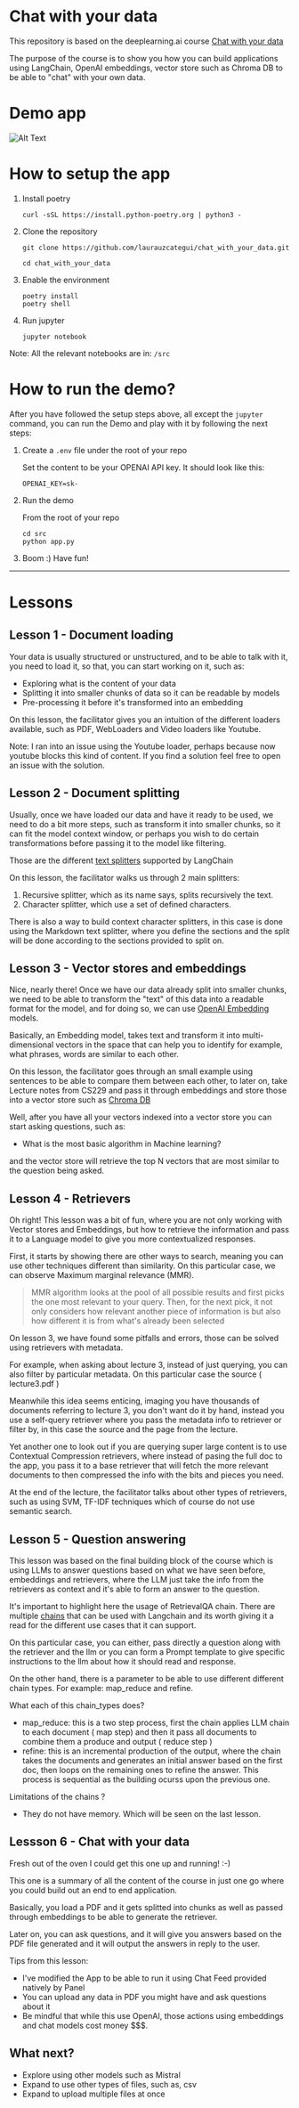 # Chat with your data

This repository is based on the deeplearning.ai course [Chat with your data](https://www.deeplearning.ai/short-courses/langchain-chat-with-your-data/)

The purpose of the course is to show you how you can build applications using LangChain, OpenAI embeddings, vector store such as Chroma DB to be able to "chat" with your own data.

# Demo app 
![Alt Text](./src/assets/demo.gif)

# How to setup the app

1. Install poetry 

    ```
    curl -sSL https://install.python-poetry.org | python3 -
    ```

2. Clone the repository 

    ```
    git clone https://github.com/laurauzcategui/chat_with_your_data.git

    cd chat_with_your_data
    ```

3. Enable the environment 

    ```
    poetry install 
    poetry shell
    ```

4. Run jupyter

    ```
    jupyter notebook 
    ```

Note: All the relevant notebooks are in: `/src`

# How to run the demo? 

 After you have followed the setup steps above, all except the `jupyter` command, you can run the Demo  and play with it by following the next steps: 

 1. Create a `.env` file under the root of your repo

    Set the content to be your OPENAI API key. It should look like this: 

    ```
    OPENAI_KEY=sk-
    ```

2. Run the demo

    From the root of your repo

    ```
    cd src 
    python app.py
    ```

3. Boom :) Have fun!


----
# Lessons 

## Lesson 1 - Document loading

Your data is usually structured or unstructured, and to be able to talk with it, you need to load it, so that, you can start working on it, such as: 

- Exploring what is the content of your data
- Splitting it into smaller chunks of data so it can be readable by models 
- Pre-processing it before it's transformed into an embedding 

On this lesson, the facilitator gives you an intuition of the different loaders available, such as PDF, WebLoaders and Video loaders like Youtube. 

Note: I ran into an issue using the Youtube loader, perhaps because now youtube blocks this kind of content. If you find a solution feel free to open an issue with the solution.

## Lesson 2 - Document splitting 

Usually, once we have loaded our data and have it ready to be used, we need to do a bit more steps, such as transform it into smaller chunks, so it can fit the model context window, or perhaps you wish to do certain transformations before passing it to the model like filtering. 

Those are the different [text splitters](https://python.langchain.com/docs/modules/data_connection/document_transformers/#types-of-text-splitters) supported by LangChain

On this lesson, the facilitator walks us through 2 main splitters: 

1. Recursive splitter, which as its name says, splits recursively the text. 
2. Character splitter, which use a set of defined characters. 

There is also a way to build context character splitters, in this case is done using the Markdown text splitter, where you define the sections and the split will be done according to the sections provided to split on. 

## Lesson 3 - Vector stores and embeddings 

Nice, nearly there! Once we have our data already split into smaller chunks, we need to be able to transform the "text" of this data into a readable format for the model, and for doing so, we can use [OpenAI Embedding](https://platform.openai.com/docs/guides/embeddings) models. 

Basically, an Embedding model, takes text and transform it into multi-dimensional vectors in the space that can help you to identify for example, what phrases, words are similar to each other. 

On this lesson, the facilitator goes through an small example using sentences to be able to compare them between each other, to later on, take Lecture notes from CS229 and pass it through embeddings and store those into a vector store such as [Chroma DB](https://www.trychroma.com)

Well, after you have all your vectors indexed into a vector store you can start asking questions, such as: 

- What is the most basic algorithm in Machine learning? 

and the vector store will retrieve the top N vectors that are most similar to the question being asked.

## Lesson 4 - Retrievers

Oh right! This lesson was a bit of fun, where you are not only working with Vector stores and Embeddings, but how to retrieve the information and pass it to a Language model to give you more contextualized responses. 

First, it starts by showing there are other ways to search, meaning you can use other techniques different than similarity. On this particular case, we can observe Maximum marginal relevance (MMR). 

> MMR algorithm looks at the pool of all possible results and first picks the one most relevant to your query. Then, for the next pick, it not only considers how relevant another piece of information is but also how different it is from what's already been selected

On lesson 3, we have found some pitfalls and errors, those can be solved using retrievers with metadata. 

For example, when asking about lecture 3, instead of just querying, you can also filter by particular metadata. On this particular case the source ( lecture3.pdf ) 

Meanwhile this idea seems enticing, imaging you have thousands of documents referring to lecture 3, you don't want do it by hand, instead you use a self-query retriever where you pass the metadata info to retriever or filter by, in this case the source and the page from the lecture.

Yet another one to look out if you are querying super large content is to use Contextual Compression retrievers, where instead of pasing the full doc to the app, you pass it to a base retriever that will fetch the more relevant documents to then compressed the info with the bits and pieces you need.

At the end of the lecture, the facilitator talks about other types of retrievers, such as using SVM, TF-IDF techniques which of course do not use semantic search. 

## Lesson 5 - Question answering 

This lesson was based on the final building block of the course which is using LLMs to answer questions based on what we have seen before, embeddings and retrievers, where the LLM just take the info from the retrievers as context and it's able to form an answer to the question. 

It's important to highlight here the usage of RetrievalQA chain. There are multiple [chains](https://python.langchain.com/docs/modules/chains) that can be used with Langchain and its worth giving it a read for the different use cases that it can support. 

On this particular case, you can either, pass directly a question along with the retriever and the llm or you can form a Prompt template to give specific instructions to the llm about how it should read and response. 

On the other hand, there is a parameter to be able to use different different chain types. For example: map_reduce and refine. 

What each of this chain_types does? 
- map_reduce: this is a two step process, first the chain applies LLM chain to each document ( map step) and then it pass all documents to combine them a produce and output ( reduce step )
- refine: this is an incremental production of the output, where the chain takes the documents and generates an initial answer based on the first doc, then loops on the remaining ones to refine the answer. This process is sequential as the building ocurss upon the previous one. 

Limitations of the chains ? 
- They do not have memory. Which will be seen on the last lesson. 

## Lessson 6 - Chat with your data

Fresh out of the oven I could get this one up and running! :-) 

This one is a summary of all the content of the course in just one go where you could build out an end to end application. 

Basically, you load a PDF and it gets splitted into chunks as well as passed through embeddings to be able to generate the retriever. 

Later on, you can ask questions, and it will give you answers based on the PDF file generated and it will output the answers in reply to the user. 

Tips from this lesson: 
- I've modified the App to be able to run it using Chat Feed provided natively by Panel
- You can upload any data in PDF you might have and ask questions about it 
- Be mindful that while this use OpenAI, those actions using embeddings and chat models cost money $$$. 


## What next? 
- Explore using other models such as Mistral 
- Expand to use other types of files, such as, csv 
- Expand to upload multiple files at once 


